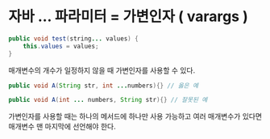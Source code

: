 # **자바 ... 파라미터 = 가변인자 ( varargs )**

```java
public void test(string... values) {
    this.values = values;
}
```

매개변수의 개수가 일정하지 않을 때 가변인자를 사용할 수 있다.

```java
public void A(String str, int ...numbers){} // 옳은 예

public void A(int ... numbers, String str){} // 잘못된 예
```

가변인자를 사용할 때는 하나의 메서드에 하나만 사용 가능하고 여러 매개변수가 있다면  매개변수 맨 마지막에 선언해야 한다.
